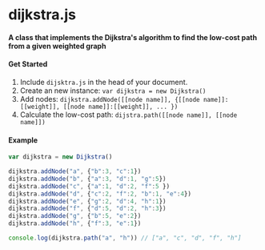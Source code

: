 # dijkstra.js
#### A class that implements the Dijkstra's algorithm to find the low-cost path from a given weighted graph

#### Get Started

1. Include `dijsktra.js` in the head of your document.
2. Create an new instance: `var dijkstra = new Dijkstra()`
3. Add nodes: `dijkstra.addNode([[node name]], {[[node name]]:[[weight]], [[node name]]:[[weight]], ... })`
4. Calculate the low-cost path: `dijstra.path([[node name]], [[node name]])`

#### Example

```javascript
var dijkstra = new Dijkstra()

dijkstra.addNode("a", {"b":3, "c":1})
dijkstra.addNode("b", {"a":3, "d":1, "g":5})
dijkstra.addNode("c", {"a":1, "d":2, "f":5 })
dijkstra.addNode("d", {"c":2, "f":2, "b":1, "e":4})
dijkstra.addNode("e", {"g":2, "d":4, "h":1})
dijkstra.addNode("f", {"d":5, "d":2, "h":3})
dijkstra.addNode("g", {"b":5, "e":2})
dijkstra.addNode("h", {"f":3, "e":1})

console.log(dijkstra.path("a", "h")) // ["a", "c", "d", "f", "h"]
```
